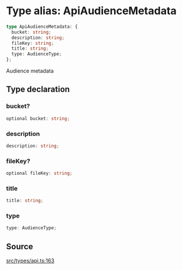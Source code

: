 # Type alias: ApiAudienceMetadata

```ts
type ApiAudienceMetadata: {
  bucket: string;
  description: string;
  fileKey: string;
  title: string;
  type: AudienceType;
};
```

Audience metadata

## Type declaration

### bucket?

```ts
optional bucket: string;
```

### description

```ts
description: string;
```

### fileKey?

```ts
optional fileKey: string;
```

### title

```ts
title: string;
```

### type

```ts
type: AudienceType;
```

## Source

[src/types/api.ts:163](https://github.com/torque-labs/torque-ts-sdk/blob/2e5f57950645ce53fe6b770ba8048e80e413132e/src/types/api.ts#L163)
